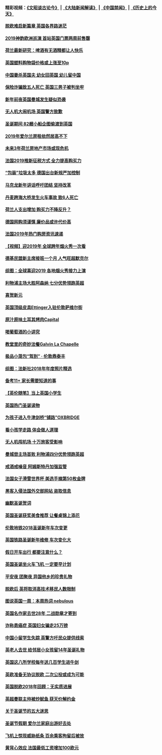 #### 精彩视频：[《文昭谈古论今》](https://github.com/gfw-breaker/wenzhao/blob/master/README.md?t=01040631) | [《大陆新闻解读》](https://github.com/gfw-breaker/ntdtv-comedy/blob/master/README.md?t=01040631) | [《中国禁闻》](https://github.com/gfw-breaker/ntdtv-news/blob/master/README.md?t=01040631) | [《历史上的今天》](https://github.com/gfw-breaker/today-in-history/blob/master/README.md?t=01040631) 

#### [脱欧难启新篇章 英国各界路迷茫](../pages/nsc974/n10951727.md?t=01040631) 

#### [2019神韵欧洲巡演 首站英国门票两周前售罄](../pages/nsc974/n10951678.md?t=01040631) 

#### [荷兰最新研究：啤酒有无酒精都让人快乐](../pages/nsc974/n10950834.md?t=01040631) 

#### [英国塑料购物袋价格或上涨至10p](../pages/nsc974/n10951770.md?t=01040631) 

#### [中国妻杀英国夫 幼女回英国 幼儿留中国](../pages/nsc974/n10951754.md?t=01040631) 

#### [保险诈骗致五人死亡 英国三男子被判坐牢](../pages/nsc974/n10951747.md?t=01040631) 

#### [新年前夜英国曼城发生疑似恐袭](../pages/nsc974/n10951741.md?t=01040631) 

#### [无人机大闹机场 英国警方致歉](../pages/nsc974/n10951733.md?t=01040631) 

#### [圣诞期间 82艘小船企图偷渡到英国](../pages/nsc974/n10951711.md?t=01040631) 

#### [2019年爱尔兰房租依然居高不下](../pages/nsc974/n10950906.md?t=01040631) 

#### [未来3年荷兰房地产市场或现危机](../pages/nsc974/n10950888.md?t=01040631) 

#### [法国2019推新征税方式 全力提高购买力](../pages/nsc974/n10946987.md?t=01040631) 

#### [“包装”垃圾太多 德国出台新规严加控制](../pages/nsc974/n10948358.md?t=01040631) 

#### [马克龙新年讲话呼吁团结 坚持改革](../pages/nsc974/n10947012.md?t=01040631) 

#### [丹麦跨海大桥发生火车事故 致6人死亡](../pages/nsc974/n10948353.md?t=01040631) 

#### [荷兰人支出增加 购买力不降反升？](../pages/nsc974/n10948390.md?t=01040631) 

#### [德国网购须谨慎 廉价品或许代价高](../pages/nsc974/n10948233.md?t=01040631) 

#### [法国2019年热门购房资讯速递](../pages/nsc974/n10947033.md?t=01040631) 

#### [【视频】迎2019年 全球跨年烟火秀一次看](../pages/nsc974/n10946627.md?t=01040631) 

#### [德基民盟新主席接班一个月 人气旺超默克尔](../pages/nsc974/n10946634.md?t=01040631) 

#### [组图：全球喜迎2019 各地烟火秀接力上演](../pages/nsc974/n10945584.md?t=01040631) 

#### [利物浦主场大胜阿森纳 七分优势领跑英超](../pages/nsc974/n10945421.md?t=01040631) 

#### [喜贺新元](../pages/nsc974/n10936605.md?t=01040631) 

#### [英国顶级皮具Ettinger入驻伦敦萨维尔街](../pages/nsc974/n10936595.md?t=01040631) 

#### [原汁原味土耳其烤肉Capital](../pages/nsc974/n10936573.md?t=01040631) 

#### [喝葡萄酒的小讲究](../pages/nsc974/n10936535.md?t=01040631) 

#### [教堂里的奇妙法餐Galvin La Chapelle](../pages/nsc974/n10935913.md?t=01040631) 

#### [极品小笼包“驾到” · 伦敦鼎泰丰](../pages/nsc974/n10935791.md?t=01040631) 

#### [组图：法新社2018年年度照片精选](../pages/nsc974/n10935213.md?t=01040631) 

#### [备考11+ 家长需要知道的事](../pages/nsc974/n10934312.md?t=01040631) 

#### [【英伦随笔】当上英国小学生](../pages/nsc974/n10934305.md?t=01040631) 

#### [英国热门圣诞读物](../pages/nsc974/n10934285.md?t=01040631) 

#### [为孩子进入牛津剑桥“铺路”OXBRIDGE](../pages/nsc974/n10934233.md?t=01040631) 

#### [看小孩学走路 体会做人道理](../pages/nsc974/n10934169.md?t=01040631) 

#### [无人机闯机场  十万旅客受影响](../pages/nsc974/n10934028.md?t=01040631) 

#### [曼城尝主场首败 利物浦四分优势领跑英超](../pages/nsc974/n10932818.md?t=01040631) 

#### [戒酒戒噪音 阿姆斯特丹加强监管](../pages/nsc974/n10928070.md?t=01040631) 

#### [法国女子滑雪世界杯 美选手摘第50枚金牌](../pages/nsc974/n10927351.md?t=01040631) 

#### [黑客入侵法国外交部网站 盗取信息](../pages/nsc974/n10927269.md?t=01040631) 

#### [幽默圣诞贺词](../pages/nsc974/n10926672.md?t=01040631) 

#### [英国圣诞获奖美食推荐 让餐桌锦上添花](../pages/nsc974/n10926641.md?t=01040631) 

#### [伦敦地铁2018圣诞新年车次变更](../pages/nsc974/n10926629.md?t=01040631) 

#### [英国铁路圣诞新年维修 车次变化大](../pages/nsc974/n10926618.md?t=01040631) 

#### [假日开车出行 都要注意什么？](../pages/nsc974/n10926610.md?t=01040631) 

#### [英国圣诞坐火车飞机 一定要早计划](../pages/nsc974/n10926599.md?t=01040631) 

#### [平安夜 团聚夜 异国他乡的珍贵礼物](../pages/nsc974/n10925634.md?t=01040631) 

#### [脱欧后 英将取消高技术移民人数限制](../pages/nsc974/n10924981.md?t=01040631) 

#### [图说英国一周：本周热词 nebulous](../pages/nsc974/n10925020.md?t=01040631) 

#### [英国名作家去世28年 二战勋章才寄到](../pages/nsc974/n10925014.md?t=01040631) 

#### [诈称患癌症 英国妇女骗走25万镑](../pages/nsc974/n10925008.md?t=01040631) 

#### [中国小留学生失踪  英警方吁民众提供线索](../pages/nsc974/n10925001.md?t=01040631) 

#### [英老人去世 给邻居小女孩留14年圣诞礼物](../pages/nsc974/n10924997.md?t=01040631) 

#### [英国这八所学校每年送几百学生进牛剑](../pages/nsc974/n10924990.md?t=01040631) 

#### [英欧准备无协议脱欧 二次公投或成为可能](../pages/nsc974/n10923373.md?t=01040631) 

#### [英国脱欧2018年回顾：无实质进展](../pages/nsc974/n10923355.md?t=01040631) 

#### [英超曼联主帅被炒鱿鱼 获天价解约金](../pages/nsc974/n10922656.md?t=01040631) 

#### [关于圣诞节的五大迷思](../pages/nsc974/n10919864.md?t=01040631) 

#### [圣诞节假期 爱尔兰家庭出游好去处](../pages/nsc974/n10919966.md?t=01040631) 

#### [飞机上惊现威胁纸条 百余乘客拘留后被放](../pages/nsc974/n10920081.md?t=01040631) 

#### [黄背心效应 法国最低工资增加100欧元](../pages/nsc974/n10919737.md?t=01040631) 

